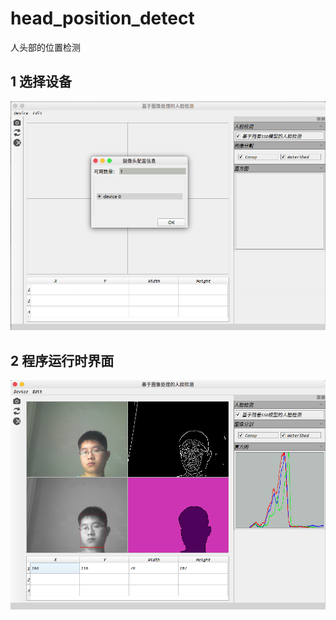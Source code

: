 # head_position_detect
人头部的位置检测
## 1 选择设备
![选择摄像头](https://github.com/lboscu/head_position_detect/blob/main/imgs/001.png)
## 2 程序运行时界面
![运行时界面](https://github.com/lboscu/head_position_detect/blob/main/imgs/002.png)
